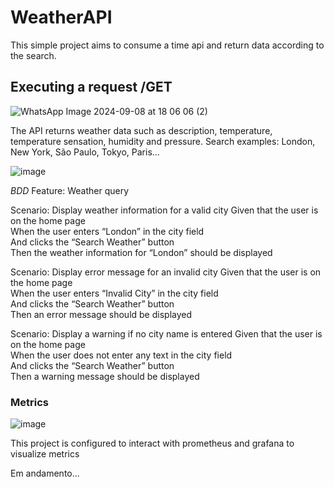 # WeatherAPI
This simple project aims to consume a time api and return data according to the search. 

## Executing a request /GET

![WhatsApp Image 2024-09-08 at 18 06 06 (2)](https://github.com/user-attachments/assets/58180464-2471-4227-8480-817902ea4445)

The API returns weather data such as description, temperature, temperature sensation, humidity and pressure.
Search examples: London, New York, São Paulo, Tokyo, Paris...

![image](https://github.com/user-attachments/assets/1afbf20e-0168-4469-87a5-40b4b2fe26e8)

*BDD*
Feature: Weather query

  Scenario: Display weather information for a valid city
    Given that the user is on the home page\
    When the user enters “London” in the city field\
    And clicks the “Search Weather” button\
    Then the weather information for “London” should be displayed

  Scenario: Display error message for an invalid city
    Given that the user is on the home page\
    When the user enters “Invalid City” in the city field\
    And clicks the “Search Weather” button\
    Then an error message should be displayed

  Scenario: Display a warning if no city name is entered
    Given that the user is on the home page\
    When the user does not enter any text in the city field\
    And clicks the “Search Weather” button\
    Then a warning message should be displayed

### Metrics
![image](https://github.com/user-attachments/assets/44eadc52-8336-4b7f-a74d-6b3302377270)

This project is configured to interact with prometheus and grafana to visualize metrics

Em andamento...






